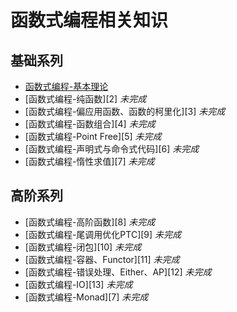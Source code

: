 # 函数式编程相关知识

## 基础系列

* [函数式编程-基本理论][1]
* [函数式编程-纯函数][2] *未完成*
* [函数式编程-偏应用函数、函数的柯里化][3] *未完成*
* [函数式编程-函数组合][4] *未完成*
* [函数式编程-Point Free][5] *未完成*
* [函数式编程-声明式与命令式代码][6]  *未完成*
* [函数式编程-惰性求值][7] *未完成*


## 高阶系列

* [函数式编程-高阶函数][8] *未完成*
* [函数式编程-尾调用优化PTC][9] *未完成*
* [函数式编程-闭包][10] *未完成*
* [函数式编程-容器、Functor][11] *未完成*
* [函数式编程-错误处理、Either、AP][12] *未完成*
* [函数式编程-IO][13] *未完成*
* [函数式编程-Monad][7] *未完成*



[1]: https://github.com/MarsPen/-notes-summary/blob/master/javascript/functionalBase.md